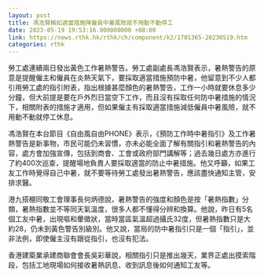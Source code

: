 ```yaml
---
layout: post
title: 馮浩賢稱如適當措施降僱員中暑風險就不用動不動停工
date: 2023-05-19 19:53:16.000000000 +08:00
link: https://news.rthk.hk/rthk/ch/component/k2/1701365-20230519.htm
categories: rthk
---
```


勞工處連續兩日發出黃色工作暑熱警告。勞工處副處長馮浩賢表示，暑熱警告的原意是提醒僱主和僱員在炎熱天氣下，要採取適當措施預防中暑，他留意到不少人都引用勞工處的指引附表，指出根據甚麼顏色的暑熱警告，工作一小時就要休息多少分鐘，但大前提是要在戶外烈日當空下工作，而且沒有採取任何防中暑措施的情況下，相關附表的措施才適用，但如果僱主有採取適當措施減低僱員中暑風險，就不用動不動就停工休息。

馮浩賢在本台節目《自由風自由PHONE》表示，《預防工作時中暑指引》及工作暑熱警告是新事物，市民可能仍未習慣，亦未必能全面了解有關指引和暑熱警告的內容，處方會加強宣傳，包括到商會、工會或政府部門講解等；過去幾日處方亦進行了約400次巡查，提醒場地負責人要採取適當的防止中暑措施。他又呼籲，如果工友工作時覺得自己中暑，就不要等待勞工處發出暑熱警告，應該盡快通知主管，安排求醫。

港九搭棚同敬工會理事長何炳德說，暑熱警告的強度和顏色是按「暑熱指數」分類，暑熱指數並不等同天氣溫度，很多人都不懂得分辨和換算。他說，昨日有5名個工友中暑，出現嘔和暈徵狀，當時當區氣溫超過攝氏32度，但暑熱指數只是大約28，仍未到黃色警告別級別。他又說，當局的防中暑指引只是一個「指引」，並非法例，即使僱主沒有跟從指引，也沒有犯法。

香港建築業承建商聯會會長吳彩華說，相關指引只是推出幾天，業界正處出摸索階段，包括工地現場如何接收暑熱訊息、收到訊息後如何通知工友等。
